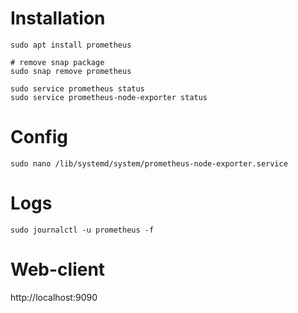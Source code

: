 Installation
===

```shell
sudo apt install prometheus

# remove snap package
sudo snap remove prometheus
```

```shell
sudo service prometheus status
sudo service prometheus-node-exporter status
```

Config
===
```shell
sudo nano /lib/systemd/system/prometheus-node-exporter.service
```

Logs
===

```shell
sudo journalctl -u prometheus -f
```

Web-client
===
http://localhost:9090